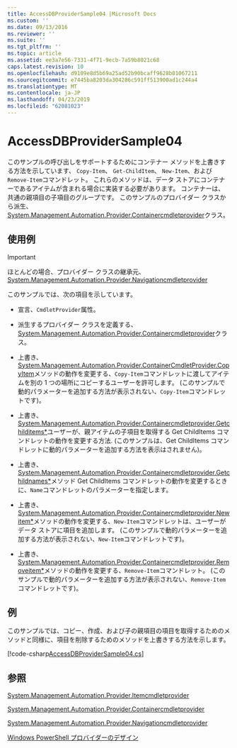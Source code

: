 ```yaml
---
title: AccessDBProviderSample04 |Microsoft Docs
ms.custom: ''
ms.date: 09/13/2016
ms.reviewer: ''
ms.suite: ''
ms.tgt_pltfrm: ''
ms.topic: article
ms.assetid: ee3a7e56-7331-4f71-9ecb-7a59b8021c68
caps.latest.revision: 10
ms.openlocfilehash: d9109e8d5b69a25ad52b90bcaff9628b01067211
ms.sourcegitcommit: e7445ba8203da304286c591ff513900ad1c244a4
ms.translationtype: MT
ms.contentlocale: ja-JP
ms.lasthandoff: 04/23/2019
ms.locfileid: "62081023"
---
```

# <a name="accessdbprovidersample04"></a>AccessDBProviderSample04

このサンプルの呼び出しをサポートするためにコンテナー メソッドを上書きする方法を示しています、 `Copy-Item`、 `Get-ChildItem`、 `New-Item`、および`Remove-Item`コマンドレット。 これらのメソッドは、データ ストアにコンテナーであるアイテムが含まれる場合に実装する必要があります。 コンテナーは、共通の親項目の子項目のグループです。 このサンプルのプロバイダー クラスから派生、 [System.Management.Automation.Provider.Containercmdletprovider](/dotnet/api/System.Management.Automation.Provider.ContainerCmdletProvider)クラス。

## <a name="demonstrates"></a>使用例

> [!IMPORTANT]
> ほとんどの場合、プロバイダー クラスの継承元、 [System.Management.Automation.Provider.Navigationcmdletprovider](/dotnet/api/System.Management.Automation.Provider.NavigationCmdletProvider)

このサンプルでは、次の項目を示しています。

- 宣言、`CmdletProvider`属性。

- 派生するプロバイダー クラスを定義する、 [System.Management.Automation.Provider.Containercmdletprovider](/dotnet/api/System.Management.Automation.Provider.ContainerCmdletProvider)クラス。

- 上書き、 [System.Management.Automation.Provider.ContainerCmdletProvider.CopyItem](/dotnet/api/System.Management.Automation.Provider.ContainerCmdletProvider.CopyItem)メソッドの動作を変更する、`Copy-Item`コマンドレットに渡してアイテムを別の 1 つの場所にコピーするユーザーを許可します。 (このサンプルで動的パラメーターを追加する方法が表示されない、`Copy-Item`コマンドレットです)。

- 上書き、 [System.Management.Automation.Provider.Containercmdletprovider.Getchilditems*](/dotnet/api/System.Management.Automation.Provider.ContainerCmdletProvider.GetChildItems)ユーザーが、親アイテムの子項目を取得する Get ChildItems コマンドレットの動作を変更する方法. (このサンプルは、Get ChildItems コマンドレットに動的パラメーターを追加する方法を表示はされません)。

- 上書き、 [System.Management.Automation.Provider.Containercmdletprovider.Getchildnames*](/dotnet/api/System.Management.Automation.Provider.ContainerCmdletProvider.GetChildNames)メソッド Get ChildItems コマンドレットの動作を変更するときに、`Name`コマンドレットのパラメーターを指定します。

- 上書き、 [System.Management.Automation.Provider.Containercmdletprovider.Newitem*](/dotnet/api/System.Management.Automation.Provider.ContainerCmdletProvider.NewItem)メソッドの動作を変更する、`New-Item`コマンドレットは、ユーザーがデータ ストアに項目を追加します。 (このサンプルで動的パラメーターを追加する方法が表示されない、`New-Item`コマンドレットです)。

- 上書き、 [System.Management.Automation.Provider.Containercmdletprovider.Removeitem*](/dotnet/api/System.Management.Automation.Provider.ContainerCmdletProvider.RemoveItem)メソッドの動作を変更する、`Remove-Item`コマンドレット。 (このサンプルで動的パラメーターを追加する方法が表示されない、`Remove-Item`コマンドレットです)。

## <a name="example"></a>例

このサンプルでは、コピー、作成、および子の親項目の項目を取得するためのメソッドと同様に、項目を削除するためのメソッドを上書きする方法を示します。

[!code-csharp[AccessDBProviderSample04.cs](../../powershell-sdk-samples/SDK-2.0/csharp/AccessDBProviderSample06/AccessDBProviderSample06.cs#L11-L1635 "AccessDBProviderSample04.cs")]

## <a name="see-also"></a>参照

[System.Management.Automation.Provider.Itemcmdletprovider](/dotnet/api/System.Management.Automation.Provider.ItemCmdletProvider)

[System.Management.Automation.Provider.Containercmdletprovider](/dotnet/api/System.Management.Automation.Provider.ContainerCmdletProvider)

[System.Management.Automation.Provider.Navigationcmdletprovider](/dotnet/api/System.Management.Automation.Provider.NavigationCmdletProvider)

[Windows PowerShell プロバイダーのデザイン](./provider-types.md)